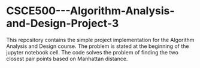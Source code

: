 # CSCE500---Algorithm-Analysis-and-Design-Project-3
This repository contains the simple project implementation for the Algorithm Analysis and Design course. The problem is stated at the beginning of the jupyter notebook cell. The code solves the problem of finding the two closest pair points based on Manhattan distance. 
